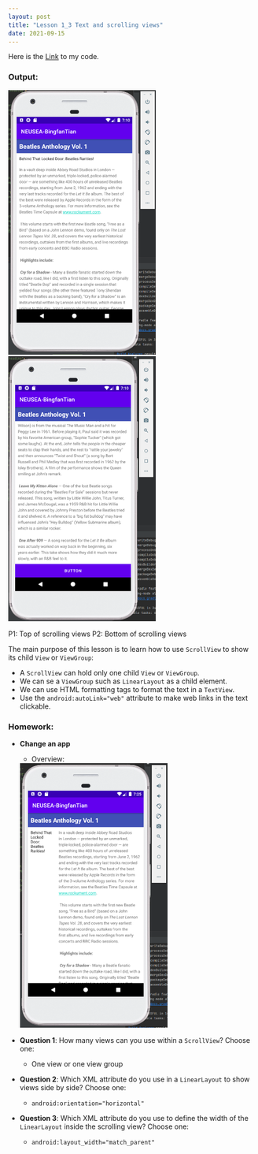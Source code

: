 ```yaml
---
layout: post
title: "Lesson 1_3 Text and scrolling views"
date: 2021-09-15
---
```


Here is the [Link](https://github.com/BingfanTian96/NEU_CS5520_21Fall/tree/main/lesson1_3) to my code.

### Output:
<p float="left">
    <img src="https://github.com/BingfanTian96/NEU_CS5520_21Fall/blob/gh-pages/res/lesson1_3_p1.png" width="300" />
  <img src="https://github.com/BingfanTian96/NEU_CS5520_21Fall/blob/gh-pages/res/lesson1_3_p2.png" width="300" /> 

</p>
P1: Top of scrolling views  
P2: Bottom of scrolling views 

The main purpose of this lesson is to learn how to use `ScrollView` to show its child `View` or `ViewGroup`:

- A `ScrollView` can hold only one child `View` or `ViewGroup`.
- We can se a `ViewGroup` such as `LinearLayout` as a child element.
- We can use HTML formatting tags to format the text in a `TextView`.
- Use the  `android:autoLink="web"`  attribute to make web links in the text clickable.

### Homework:
- **Change an app**
	- Overview:
	<img src="https://github.com/BingfanTian96/NEU_CS5520_21Fall/blob/gh-pages/res/lesson1_3_p3.png" width="300"/>

- **Question 1**: How many views can you use within a `ScrollView`? Choose one:
	-  One view or one view group
- **Question 2**: Which XML attribute do you use in a `LinearLayout` to show views side by side? Choose one:
	- `android:orientation="horizontal"`
- **Question 3**: Which XML attribute do you use to define the width of the `LinearLayout` inside the scrolling view? Choose one:
	-  `android:layout_width="match_parent"`
